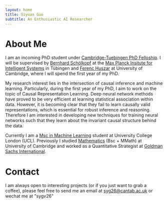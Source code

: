 ```yaml
---
layout: home
title: Siyuan Guo
subtitle: An Enthusiastic AI Researcher
---
```


# About Me
I am an incoming PhD student under [Cambridge-Tuebingen PhD Felloship](http://mlg.eng.cam.ac.uk/?page_id=1458). I will be supervised by [Bernhard Schölkopf](https://www.is.mpg.de/person/bs) at the [Max Planck Insitute for Intelligent Systems](https://ei.is.tuebingen.mpg.de/) in Tübingen and [Ferenc Huszar](https://www.inference.vc/about/) at University of Cambridge, where I will spend the first year of my PhD.

My research interest lies in the intersection of causal inference and machine learning. Particularly, during the first year of my PhD, I aim to work on the topic of Causal Representation Learning. Deep neural network methods have proved to be very efficient at learning statistical association within data. However, it is becoming clear that they fail to learn causally valid representations, which is essential for robust inference and reasoning. Therefore I am interested in developing new techniques for training neural networks such that they learn about the invariant causal structure behind the data.

Currently I am a [Msc in Machine Learning](https://www.ucl.ac.uk/prospective-students/graduate/taught-degrees/machine-learning-msc) student at University College London (UCL). Previously I studied [Mathematics](https://www.maths.cam.ac.uk/) (Bsc + MMath) at University of Cambridge and worked as a Quantitative Strategist at [Goldman Sachs International](https://www.goldmansachs.com/).

# Contact
I am always open to interesting projects (or if you just want to grab a coffee), please feel free to send me an email at [syg26@cantab.ac.uk](mailto:syg26@cantab.ac.uk) or wechat me at "sygv26"


